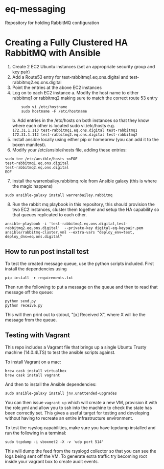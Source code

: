 # eq-messaging
Repository for holding RabbitMQ configuration

# Creating a Fully Clustered HA RabbitMQ with Ansible

1. Create 2 EC2 Ubuntu instances (set an appropriate security group and key pair)
2. Add a Route53 entry for test-rabbitmq1.eq.ons.digital and test-rabbitmq2.eq.ons.digital
3. Point the entries at the above EC2 instances
4. Log on to each EC2 instance
    a. Modify the host name to either rabbitmq1 or rabbitmq2 making sure to match the correct route 53 entry
    ```
        sudo vi /etc/hostname
        sudo hostname -F /etc/hostname
    ```
    b. Add entries in the /etc/hosts on both instances so that they know where each other is located
        sudo vi /etc/hosts
         e.g.  
         ```
                172.31.1.113 test-rabbitmq1.eq.ons.digital test-rabbitmq1
                172.31.1.112 test-rabbitmq2.eq.ons.digital test-rabbitmq2
         ```
5. Install ansible locally using either pip or homebrew (you can add it to the boxen manifest).
6. Modify your /etc/ansible/hosts file, adding these entries:

```
sudo tee /etc/ansible/hosts <<EOF
test-rabbitmq1.eq.ons.digital
test-rabbitmq2.eq.ons.digital
EOF

```

7. Install the warrenbailey.rabbitmq role from Ansible galaxy (this is where the magic happens)

```
sudo ansible-galaxy install warrenbailey.rabbitmq
```

8. Run the rabbit mq playbook in this repository, this should provision the two EC2 instances, cluster them together and
setup the HA capability so that queues replicated to each other.

```
ansible-playbook -i 'test-rabbitmq1.eq.ons.digital,test-rabbitmq2.eq.ons.digital'  --private-key digital-eq-keypair.pem ansible/rabbitmq-cluster.yml --extra-vars "deploy_env=test, deploy_dns=eq.ons.digital"
```

## How to run post install test

To test the created message queue, use the python scripts included. First install the dependencies using
```
pip install -r requirements.txt
```

Then run the following to put a message on the queue and then to read that message off the queue:

```
python send.py
python receive.py
```

This will then print out to stdout, "[x] Received X", where X will be the message from the queue.

## Testing with Vagrant

This repo includes a Vagrant file that brings up a single Ubuntu Trusty machine (14.0.4LTS) to test the ansible scripts against.

To install Vagrant on a mac:
```
brew cask install virtualbox
brew cask install vagrant
```
And then to install the Ansible dependencies:
```
sudo ansible-galaxy install jnv.unattended-upgrades

```

You can then issue `vagrant up` which will create a new VM, provision it with the role.yml and allow you to ssh into the machine to check the state has been correctly set. This gives a useful target for testing and developing without having to recreate an entire infrastructure environment.

To test the rsyslog capabilities, make sure you have tcpdump installed and run the
following in a terminal:

```
sudo tcpdump -i vboxnet2 -X -v 'udp port 514'
```

This will dump the feed from the rsyslogd collector so that you can see the logs
being sent off the VM. To generate extra traffic try becoming root inside your
vagrant box to create audit events.
